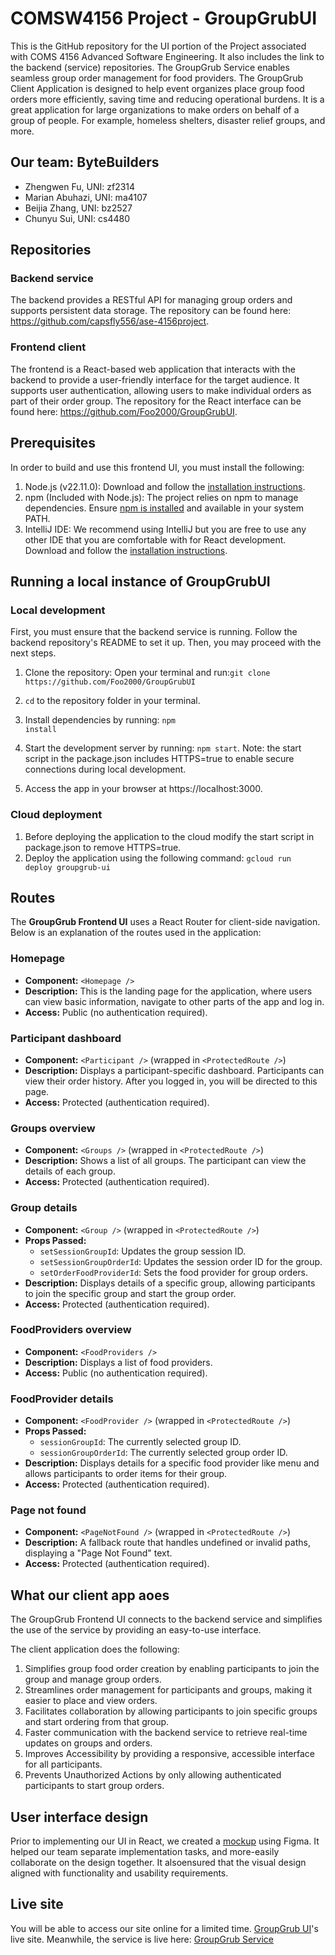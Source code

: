 # COMSW4156 Project - GroupGrubUI

This is the GitHub repository for the UI portion of the Project associated with COMS 4156 Advanced Software Engineering. It also includes the link to the backend (service) repositories. The GroupGrub Service enables seamless group order 
management for food providers. The GroupGrub Client Application is designed to help event organizes place group food orders more efficiently, saving time and reducing operational burdens. It is a great application for large organizations to make orders on behalf of a group of people. For example, homeless shelters, disaster relief groups, and more.

## Our team: ByteBuilders 
- Zhengwen Fu, UNI: zf2314 
- Marian Abuhazi, UNI: ma4107
- Beijia Zhang, UNI: bz2527 
- Chunyu Sui, UNI: cs4480

## Repositories
### Backend service 
The backend provides a RESTful API for managing group orders and supports persistent data storage. 
The repository can be 
found here: https://github.com/capsfly556/ase-4156project.

### Frontend client
The frontend is a React-based web application that interacts with the backend to provide a user-friendly 
interface for the target audience. It supports user authentication, allowing users to make individual orders as part of their order group. 
The repository for the React interface can be found here: https://github.com/Foo2000/GroupGrubUI.

## Prerequisites

In order to build and use this frontend UI, you must install the following:

1. Node.js (v22.11.0): Download and follow the [installation instructions](https://nodejs.org/en).
2. npm (Included with Node.js): The project relies on npm to manage dependencies. Ensure [npm is installed](https://docs.npmjs.com/downloading-and-installing-node-js-and-npm/) and available in your system PATH.
3. IntelliJ IDE: We recommend using IntelliJ but you are free to use any other IDE that you are comfortable with for React development. Download and follow the [installation instructions](https://www.jetbrains.com/idea/download/?section=mac).

## Running a local instance of GroupGrubUI

### Local development
First, you must ensure that the backend service is running. 
Follow the backend repository's README to set it up. Then, you may proceed with the next steps.

1. Clone the repository:
   Open your terminal and run:`git clone https://github.com/Foo2000/GroupGrubUI`
2. `cd` to the repository folder in your terminal.
3. Install dependencies by running: <code>npm install</code>
4. Start the development server by running: <code>npm start</code>. Note: the start script in the package.json includes HTTPS=true to enable secure connections during local development.

5. Access the app in your browser at https://localhost:3000. 

### Cloud deployment
1. Before deploying the application to the cloud modify the start script in package.json to remove HTTPS=true.
2. Deploy the application using the following command: <code>gcloud run deploy groupgrub-ui</code>

## Routes
The **GroupGrub Frontend UI** uses a React Router for client-side navigation. Below is an explanation of the routes 
used in the application:

### Homepage
* **Component:** `<Homepage />`
* **Description:** This is the landing page for the application, where users can view basic information, navigate to other parts of the app and log in. 
* **Access:** Public (no authentication required).

### Participant dashboard
* **Component:**  `<Participant />` (wrapped in `<ProtectedRoute />`)
* **Description:** Displays a participant-specific dashboard. Participants can view their order history. After you logged in, you will be directed to this page.
* **Access:** Protected (authentication required).

###  Groups overview
* **Component:**  `<Groups />` (wrapped in `<ProtectedRoute />`)
* **Description:** Shows a list of all groups. The participant can view the details of each group.
* **Access:** Protected (authentication required).

### Group details
* **Component:**  `<Group />` (wrapped in `<ProtectedRoute />`)
* **Props Passed:**
  - `setSessionGroupId`: Updates the group session ID.
  - `setSessionGroupOrderId`: Updates the session order ID for the group.
  - `setOrderFoodProviderId`: Sets the food provider for group orders.
* **Description:**  Displays details of a specific group, allowing participants to join the specific group and start the group order. 
* **Access:** Protected (authentication required).

###  FoodProviders overview
* **Component:**  `<FoodProviders />`
* **Description:** Displays a list of food providers.
* **Access:** Public (no authentication required).

###  FoodProvider details
* **Component:**  `<FoodProvider />` (wrapped in `<ProtectedRoute />`)
* **Props Passed:**
   - `sessionGroupId`: The currently selected group ID.
   - `sessionGroupOrderId`: The currently selected group order ID.
* **Description:**  Displays details for a specific food provider like menu and allows participants to order items for their group.
* **Access:** Protected (authentication required).

###  Page not found
* **Component:** `<PageNotFound />` (wrapped in `<ProtectedRoute />`)
* **Description:**  A fallback route that handles undefined or invalid paths, displaying a "Page Not Found" text.
* **Access:** Protected (authentication required).

## What our client app aoes
The GroupGrub Frontend UI connects to the backend service and simplifies the use of the service by providing an easy-to-use interface. 

The client application does the following:
1. Simplifies group food order creation by enabling participants to join the group and manage group orders. 
2. Streamlines order management for participants and groups, making it easier to place and view orders.
3. Facilitates collaboration by allowing participants to join specific groups and start ordering from that group.
4. Faster communication with the backend service to retrieve real-time updates on groups and orders.
5. Improves Accessibility by providing a responsive, accessible interface for all participants.
6. Prevents Unauthorized Actions by only allowing authenticated participants to start group orders. 

## User interface design
Prior to implementing our UI in React, we created a [mockup](https://www.figma.com/design/gNpO7eEBUzSFU3JQrBEauj/GroupGrub?node-id=0-1&node-type=canvas&t=pVqZHb7Qz2tXbJYC-0) using Figma. It helped our team separate implementation tasks, and more-easily collaborate on the design together. It alsoensured that the visual design aligned with functionality and usability requirements. 

## Live site
You will be able to access our site online for a limited time. [GroupGrub UI](https://groupgrub-ui-626742743841.us-east1.run.app/)'s live site.
Meanwhile, the service is live here: [GroupGrub Service](https://35.185.18.94:8081/swagger-ui/index.html)